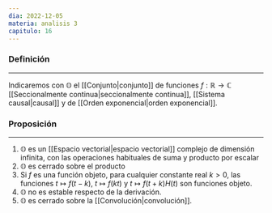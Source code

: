 ```yaml
---
dia: 2022-12-05
materia: analisis 3
capitulo: 16
---
```

### Definición
---
Indicaremos con $\mathbb{O}$ el [[Conjunto|conjunto]] de funciones $f : \mathbb{R} \to \mathbb{C}$ [[Seccionalmente continua|seccionalmente continua]], [[Sistema causal|causal]] y de [[Orden exponencial|orden exponencial]]. 


### Proposición
---
1) $\mathbb{O}$ es un [[Espacio vectorial|espacio vectorial]] complejo de dimensión infinita, con las operaciones habituales de suma y producto por escalar
2) $\mathbb{O}$ es cerrado sobre el producto
3) Si $f$ es una función objeto, para cualquier constante real $k > 0$, las funciones $t \mapsto f(t - k)$, $t \mapsto f(kt)$ y $t \mapsto f(t + k)H(t)$ son funciones objeto.
4) $\mathbb{O}$ no es estable respecto de la derivación.
5) $\mathbb{O}$ es cerrado sobre la [[Convolución|convolución]].